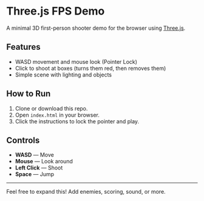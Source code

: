 # Three.js FPS Demo

A minimal 3D first-person shooter demo for the browser using [Three.js](https://threejs.org/).

## Features

- WASD movement and mouse look (Pointer Lock)
- Click to shoot at boxes (turns them red, then removes them)
- Simple scene with lighting and objects

## How to Run

1. Clone or download this repo.
2. Open `index.html` in your browser.
3. Click the instructions to lock the pointer and play.

## Controls

- **WASD** — Move
- **Mouse** — Look around
- **Left Click** — Shoot
- **Space** — Jump

---

Feel free to expand this! Add enemies, scoring, sound, or more.

